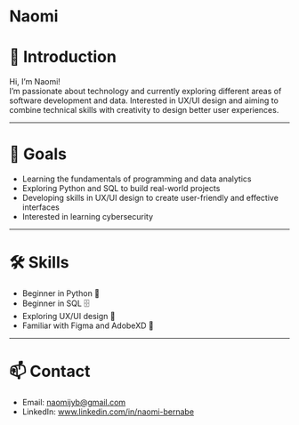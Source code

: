 # Naomi
# 👋 Introduction
Hi, I’m Naomi!  
I’m passionate about technology and currently exploring different areas of software development and data. Interested in UX/UI design and aiming to combine technical skills with creativity to design better user experiences.

---

# 🎯 Goals
- Learning the fundamentals of programming and data analytics  
- Exploring Python and SQL to build real-world projects   
- Developing skills in UX/UI design to create user-friendly and effective interfaces
- Interested in learning cybersecurity
  
---

# 🛠 Skills
- Beginner in Python 🐍  
- Beginner in SQL 🗄️  
- Exploring UX/UI design 🎨
- Familiar with Figma and AdobeXD 🎨


---

# 📫 Contact
- Email: naomijyb@gmail.com  
- LinkedIn: www.linkedin.com/in/naomi-bernabe  
